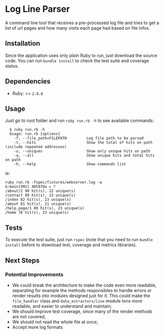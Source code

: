 # Log Line Parser
A command line tool that receives a pre-processed log file and tries to get a list of url pages and how many visits each page had based on file infos.

## Installation
Since the application uses only plain Ruby to run, just download the source code. 
You can run `bundle install` to check the test suite and coverage status.

## Dependencies
* Ruby: >= `2.6.6`

## Usage

Just go to root folder and run `ruby run.rb -h` to see available commands:

```
  $ ruby run.rb -h
  Usage: run.rb [options]
    -f, --file_path=FILEPATH         Log file path to be parsed
    -t, --hits                       Show the total of hits on path (include repeated addresses)
    -u, --uniques                    Show only unique hits on path
    -a, --all                        Show unique hits and total hits on path
    -h, --help                       Show commands list
```

ie:
```
ruby run.rb -fspec/fixtures/webserver.log -a                                                                                                                                                          G:main[5Mi] 485978a ⭑ ?
/about/2 90 hit(s), 22 unique(s)
/contact 89 hit(s), 23 unique(s)
/index 82 hit(s), 23 unique(s)
/about 81 hit(s), 21 unique(s)
/help_page/1 80 hit(s), 23 unique(s)
/home 78 hit(s), 23 unique(s)

```

## Tests
To execute the test suite, just run `rspec` (note that you need to run `bundle install` before to download test, coverage and metrics libraries).


## Next Steps
### Potential Improvements
* We could break the architecture to make the code even more readable, separating for example the methods responsibles to handle errors or render results
into modules designed just for it. This could make the `file_handler` class and `data_extractors/line` module tons more readable, and easier to understand and maintain;
* We should improve test coverage, since many of the render methods are not covered;
* We should not read the whole file at once;
* Accept more log formats

